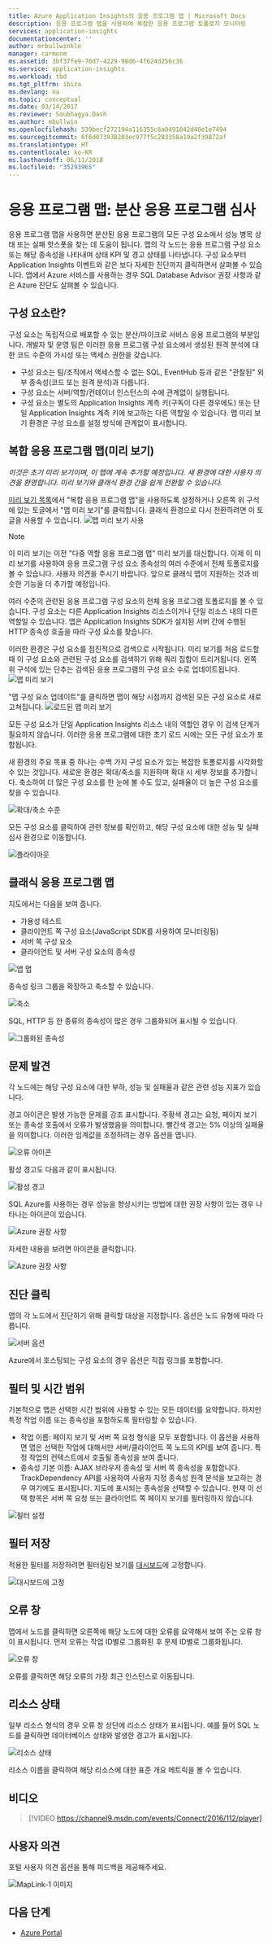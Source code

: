 ```yaml
---
title: Azure Application Insights의 응용 프로그램 맵 | Microsoft Docs
description: 응용 프로그램 맵을 사용하여 복잡한 응용 프로그램 토폴로지 모니터링
services: application-insights
documentationcenter: ''
author: mrbullwinkle
manager: carmonm
ms.assetid: 3bf37fe9-70d7-4229-98d6-4f624d256c36
ms.service: application-insights
ms.workload: tbd
ms.tgt_pltfrm: ibiza
ms.devlang: na
ms.topic: conceptual
ms.date: 03/14/2017
ms.reviewer: Soubhagya.Dash
ms.author: mbullwin
ms.openlocfilehash: 539becf272194a116355c6a0491042d40e1e7494
ms.sourcegitcommit: 6f6d073930203ec977f5c283358a19a2f39872af
ms.translationtype: HT
ms.contentlocale: ko-KR
ms.lasthandoff: 06/11/2018
ms.locfileid: "35293965"
---
```

# <a name="application-map-triage-distributed-applications"></a>응용 프로그램 맵: 분산 응용 프로그램 심사
응용 프로그램 맵을 사용하면 분산된 응용 프로그램의 모든 구성 요소에서 성능 병목 상태 또는 실패 핫스폿을 찾는 데 도움이 됩니다. 맵의 각 노드는 응용 프로그램 구성 요소 또는 해당 종속성을 나타내며 상태 KPI 및 경고 상태를 나타냅니다. 구성 요소부터 Application Insights 이벤트와 같은 보다 자세한 진단까지 클릭하면서 살펴볼 수 있습니다. 앱에서 Azure 서비스를 사용하는 경우 SQL Database Advisor 권장 사항과 같은 Azure 진단도 살펴볼 수 있습니다.

## <a name="what-is-a-component"></a>구성 요소란?

구성 요소는 독립적으로 배포할 수 있는 분산/마이크로 서비스 응용 프로그램의 부분입니다. 개발자 및 운영 팀은 이러한 응용 프로그램 구성 요소에서 생성된 원격 분석에 대한 코드 수준의 가시성 또는 액세스 권한을 갖습니다. 

* 구성 요소는 팀/조직에서 액세스할 수 없는 SQL, EventHub 등과 같은 "관찰된" 외부 종속성(코드 또는 원격 분석)과 다릅니다.
* 구성 요소는 서버/역할/컨테이너 인스턴스의 수에 관계없이 실행됩니다.
* 구성 요소는 별도의 Application Insights 계측 키(구독이 다른 경우에도) 또는 단일 Application Insights 계측 키에 보고하는 다른 역할일 수 있습니다. 맵 미리 보기 환경은 구성 요소를 설정 방식에 관계없이 표시합니다.

## <a name="composite-application-map-preview"></a>복합 응용 프로그램 맵(미리 보기)
*이것은 초기 미리 보기이며, 이 맵에 계속 추가할 예정입니다. 새 환경에 대한 사용자 의견을 환영합니다. 미리 보기와 클래식 환경 간을 쉽게 전환할 수 있습니다.*

[미리 보기 목록](app-insights-previews.md)에서 "복합 응용 프로그램 맵"을 사용하도록 설정하거나 오른쪽 위 구석에 있는 토글에서 "맵 미리 보기"를 클릭합니다. 클래식 환경으로 다시 전환하려면 이 토글을 사용할 수 있습니다.
![맵 미리 보기 사용](media/app-insights-app-map/preview-from-classic.png)

>[!Note]
이 미리 보기는 이전 "다중 역할 응용 프로그램 맵" 미리 보기를 대신합니다. 이제 이 미리 보기를 사용하여 응용 프로그램 구성 요소 종속성의 여러 수준에서 전체 토폴로지를 볼 수 있습니다. 사용자 의견을 주시기 바랍니다. 앞으로 클래식 맵이 지원하는 것과 비슷한 기능을 더 추가할 예정입니다.

여러 수준의 관련된 응용 프로그램 구성 요소의 전체 응용 프로그램 토폴로지를 볼 수 있습니다. 구성 요소는 다른 Application Insights 리소스이거나 단일 리소스 내의 다른 역할일 수 있습니다. 앱은 Application Insights SDK가 설치된 서버 간에 수행된 HTTP 종속성 호출을 따라 구성 요소를 찾습니다. 

이러한 환경은 구성 요소를 점진적으로 검색으로 시작됩니다. 미리 보기를 처음 로드할 때 이 구성 요소와 관련된 구성 요소를 검색하기 위해 쿼리 집합이 트리거됩니다. 왼쪽 위 구석에 있는 단추는 검색된 응용 프로그램의 구성 요소 수로 업데이트됩니다. 
![맵 미리 보기](media/app-insights-app-map/preview.png)

"맵 구성 요소 업데이트"를 클릭하면 맵이 해당 시점까지 검색된 모든 구성 요소로 새로 고쳐집니다.
![로드된 맵 미리 보기](media/app-insights-app-map/components-loaded-hierarchical.png)

모든 구성 요소가 단일 Application Insights 리소스 내의 역할인 경우 이 검색 단계가 필요하지 않습니다. 이러한 응용 프로그램에 대한 초기 로드 시에는 모든 구성 요소가 포함됩니다.

새 환경의 주요 목표 중 하나는 수백 가지 구성 요소가 있는 복잡한 토폴로지를 시각화할 수 있는 것입니다. 새로운 환경은 확대/축소를 지원하며 확대 시 세부 정보를 추가합니다. 축소하여 더 많은 구성 요소를 한 눈에 볼 수도 있고, 실패율이 더 높은 구성 요소를 찾을 수 있습니다. 

![확대/축소 수준](media/app-insights-app-map/zoom-levels.png)

모든 구성 요소를 클릭하여 관련 정보를 확인하고, 해당 구성 요소에 대한 성능 및 실패 심사 환경으로 이동합니다.

![플라이아웃](media/app-insights-app-map/preview-flyout.png)


## <a name="classic-application-map"></a>클래식 응용 프로그램 맵

지도에서는 다음을 보여 줍니다.

* 가용성 테스트
* 클라이언트 쪽 구성 요소(JavaScript SDK를 사용하여 모니터링됨)
* 서버 쪽 구성 요소
* 클라이언트 및 서버 구성 요소의 종속성

![앱 맵](./media/app-insights-app-map/02.png)

종속성 링크 그룹을 확장하고 축소할 수 있습니다.

![축소](./media/app-insights-app-map/03.png)

SQL, HTTP 등 한 종류의 종속성이 많은 경우 그룹화되어 표시될 수 있습니다. 

![그룹화된 종속성](./media/app-insights-app-map/03-2.png)

## <a name="spot-problems"></a>문제 발견
각 노드에는 해당 구성 요소에 대한 부하, 성능 및 실패율과 같은 관련 성능 지표가 있습니다. 

경고 아이콘은 발생 가능한 문제를 강조 표시합니다. 주황색 경고는 요청, 페이지 보기 또는 종속성 호출에서 오류가 발생했음을 의미합니다. 빨간색 경고는 5% 이상의 실패율을 의미합니다. 이러한 임계값을 조정하려는 경우 옵션을 엽니다.

![오류 아이콘](./media/app-insights-app-map/04.png)

활성 경고도 다음과 같이 표시됩니다. 

![활성 경고](./media/app-insights-app-map/05.png)

SQL Azure를 사용하는 경우 성능을 향상시키는 방법에 대한 권장 사항이 있는 경우 나타나는 아이콘이 있습니다. 

![Azure 권장 사항](./media/app-insights-app-map/06.png)

자세한 내용을 보려면 아이콘을 클릭합니다.

![Azure 권장 사항](./media/app-insights-app-map/07.png)

## <a name="diagnostic-click-through"></a>진단 클릭
맵의 각 노드에서 진단하기 위해 클릭할 대상을 지정합니다. 옵션은 노드 유형에 따라 다릅니다.

![서버 옵션](./media/app-insights-app-map/09.png)

Azure에서 호스팅되는 구성 요소의 경우 옵션은 직접 링크를 포함합니다.

## <a name="filters-and-time-range"></a>필터 및 시간 범위
기본적으로 맵은 선택한 시간 범위에 사용할 수 있는 모든 데이터를 요약합니다. 하지만 특정 작업 이름 또는 종속성을 포함하도록 필터링할 수 있습니다.

* 작업 이름: 페이지 보기 및 서버 쪽 요청 형식을 모두 포함합니다. 이 옵션을 사용하면 맵은 선택한 작업에 대해서만 서버/클라이언트 쪽 노드의 KPI를 보여 줍니다. 특정 작업의 컨텍스트에서 호출될 종속성을 보여 줍니다.
* 종속성 기본 이름: AJAX 브라우저 종속성 및 서버 쪽 종속성을 포함합니다. TrackDependency API를 사용하여 사용자 지정 종속성 원격 분석을 보고하는 경우 여기에도 표시됩니다. 지도에 표시되는 종속성을 선택할 수 있습니다. 현재 이 선택 항목은 서버 쪽 요청 또는 클라이언트 쪽 페이지 보기를 필터링하지 않습니다.

![필터 설정](./media/app-insights-app-map/11.png)

## <a name="save-filters"></a>필터 저장
적용한 필터를 저장하려면 필터링된 보기를 [대시보드](app-insights-dashboards.md)에 고정합니다.

![대시보드에 고정](./media/app-insights-app-map/12.png)

## <a name="error-pane"></a>오류 창
맵에서 노드를 클릭하면 오른쪽에 해당 노드에 대한 오류를 요약해서 보여 주는 오류 창이 표시됩니다. 먼저 오류는 작업 ID별로 그룹화된 후 문제 ID별로 그룹화됩니다.

![오류 창](./media/app-insights-app-map/error-pane.png)

오류를 클릭하면 해당 오류의 가장 최근 인스턴스로 이동됩니다.

## <a name="resource-health"></a>리소스 상태
일부 리소스 형식의 경우 오류 창 상단에 리소스 상태가 표시됩니다. 예를 들어 SQL 노드를 클릭하면 데이터베이스 상태와 발생한 경고가 표시됩니다.

![리소스 상태](./media/app-insights-app-map/resource-health.png)

리소스 이름을 클릭하여 해당 리소스에 대한 표준 개요 메트릭을 볼 수 있습니다.

## <a name="video"></a>비디오

> [!VIDEO https://channel9.msdn.com/events/Connect/2016/112/player] 

## <a name="feedback"></a>사용자 의견
포털 사용자 의견 옵션을 통해 피드백을 제공해주세요.

![MapLink-1 이미지](./media/app-insights-app-map/13.png)


## <a name="next-steps"></a>다음 단계

* [Azure Portal](https://portal.azure.com)
